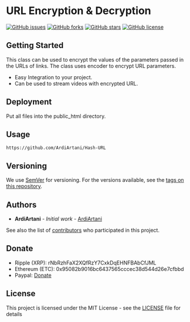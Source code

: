 # URL Encryption & Decryption
[![GitHub issues](https://img.shields.io/github/issues/ArdiArtani/Hash-URL)](https://github.com/ArdiArtani/Hash-URL/issues)
[![GitHub forks](https://img.shields.io/github/forks/ArdiArtani/Hash-URL)](https://github.com/ArdiArtani/Hash-URL/network)
[![GitHub stars](https://img.shields.io/github/stars/ArdiArtani/Hash-URL)](https://github.com/ArdiArtani/Hash-URL/stargazers)
[![GitHub license](https://img.shields.io/github/license/ArdiArtani/Hash-URL)](https://github.com/ArdiArtani/Hash-URL/blob/master/LICENSE)

## Getting Started
This class can be used to encrypt the values of the parameters passed in the URLs of links. The class uses encoder to encrypt URL parameters.

- Easy Integration to your project.
- Can be used to stream videos with encrypted URL.

## Deployment
Put all files into the public_html directory.

## Usage
`https://github.com/ArdiArtani/Hash-URL`

## Versioning
We use [SemVer](https://semver.org/) for versioning. For the versions available, see the [tags on this repository](https://github.com/ArdiArtani/Hash-URL/tags).

## Authors
* **ArdiArtani** - *Initial work* - [ArdiArtani](https://github.com/ArdiArtani)

See also the list of [contributors](https://github.com/ArdiArtani/Hash-URL/contributors) who participated in this project.

## Donate
* Ripple (XRP): rNbRzhFaX2XQfRzY7CxkDqEHNFBAbCfJML
* Ethereum (ETC): 0x95082b9016bc6437565cccec38d544d26e7cfbbd
* Paypal: [Donate](https://www.paypal.me/ArdiArtani)

## License
This project is licensed under the MIT License - see the [LICENSE](LICENSE) file for details
